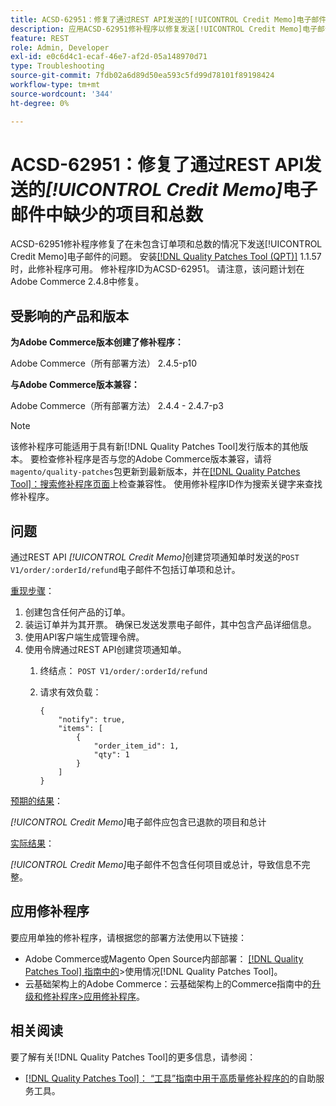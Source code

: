 ```yaml
---
title: ACSD-62951：修复了通过REST API发送的[!UICONTROL Credit Memo]电子邮件中缺少的项目和总数
description: 应用ACSD-62951修补程序以修复发送[!UICONTROL Credit Memo]电子邮件时未包含订单项和总数的Adobe Commerce问题。
feature: REST
role: Admin, Developer
exl-id: e0c6d4c1-ecaf-46e7-af2d-05a148970d71
type: Troubleshooting
source-git-commit: 7fdb02a6d89d50ea593c5fd99d78101f89198424
workflow-type: tm+mt
source-wordcount: '344'
ht-degree: 0%

---
```


# ACSD-62951：修复了通过REST API发送的&#x200B;*[!UICONTROL Credit Memo]*&#x200B;电子邮件中缺少的项目和总数

ACSD-62951修补程序修复了在未包含订单项和总数的情况下发送[!UICONTROL Credit Memo]电子邮件的问题。 安装[[!DNL Quality Patches Tool (QPT)]](/help/tools/quality-patches-tool/quality-patches-tool-to-self-serve-quality-patches.md) 1.1.57时，此修补程序可用。 修补程序ID为ACSD-62951。 请注意，该问题计划在Adobe Commerce 2.4.8中修复。

## 受影响的产品和版本

**为Adobe Commerce版本创建了修补程序：**

Adobe Commerce（所有部署方法） 2.4.5-p10

**与Adobe Commerce版本兼容：**

Adobe Commerce（所有部署方法） 2.4.4 - 2.4.7-p3

>[!NOTE]
>
>该修补程序可能适用于具有新[!DNL Quality Patches Tool]发行版本的其他版本。 要检查修补程序是否与您的Adobe Commerce版本兼容，请将`magento/quality-patches`包更新到最新版本，并在[[!DNL Quality Patches Tool]：搜索修补程序页面](https://experienceleague.adobe.com/tools/commerce-quality-patches/index.html)上检查兼容性。 使用修补程序ID作为搜索关键字来查找修补程序。

## 问题

通过REST API *[!UICONTROL Credit Memo]*&#x200B;创建贷项通知单时发送的`POST V1/order/:orderId/refund`电子邮件不包括订单项和总计。

<u>重现步骤</u>：

1. 创建包含任何产品的订单。
1. 装运订单并为其开票。 确保已发送发票电子邮件，其中包含产品详细信息。
1. 使用API客户端生成管理令牌。
1. 使用令牌通过REST API创建贷项通知单。
   1. 终结点： `POST V1/order/:orderId/refund`
   1. 请求有效负载：

      ```
      {  
          "notify": true,  
          "items": [  
              {  
                  "order_item_id": 1,  
                  "qty": 1  
              }  
          ]  
      }  
      ```

<u>预期的结果</u>：

*[!UICONTROL Credit Memo]*&#x200B;电子邮件应包含已退款的项目和总计

<u>实际结果</u>：

*[!UICONTROL Credit Memo]*&#x200B;电子邮件不包含任何项目或总计，导致信息不完整。

## 应用修补程序

要应用单独的修补程序，请根据您的部署方法使用以下链接：

* Adobe Commerce或Magento Open Source内部部署： [[!DNL Quality Patches Tool] 指南中的](/help/tools/quality-patches-tool/usage.md)>使用情况[!DNL Quality Patches Tool]。
* 云基础架构上的Adobe Commerce：云基础架构上的Commerce指南中的[升级和修补程序>应用修补程序](https://experienceleague.adobe.com/docs/commerce-cloud-service/user-guide/develop/upgrade/apply-patches.html)。


## 相关阅读

要了解有关[!DNL Quality Patches Tool]的更多信息，请参阅：

* [[!DNL Quality Patches Tool]： “工具”指南中用于高质量修补程序的](/help/tools/quality-patches-tool/quality-patches-tool-to-self-serve-quality-patches.md)的自助服务工具。
